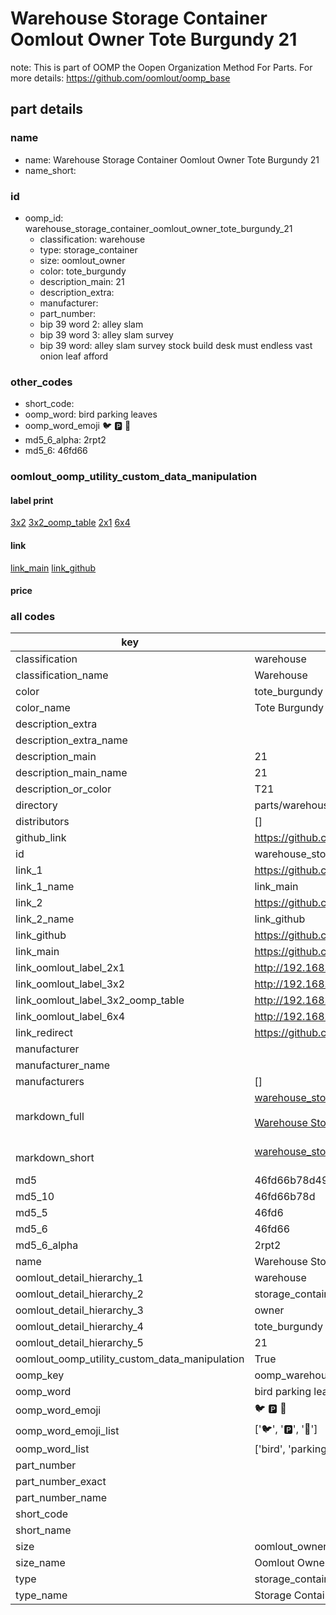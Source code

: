 # Warehouse Storage Container Oomlout Owner Tote Burgundy 21  

note: This is part of OOMP the Oopen Organization Method For Parts. For more details: https://github.com/oomlout/oomp_base

##  part details
  







### name
* name: Warehouse Storage Container Oomlout Owner Tote Burgundy 21
* name_short: 
### id
* oomp_id: warehouse_storage_container_oomlout_owner_tote_burgundy_21
  * classification: warehouse
  * type: storage_container
  * size: oomlout_owner
  * color: tote_burgundy
  * description_main: 21
  * description_extra: 
  * manufacturer: 
  * part_number: 
  * bip 39 word 2: alley slam
  * bip 39 word 3: alley slam survey
  * bip 39 word: alley slam survey stock build desk must endless vast onion leaf afford

### other_codes
* short_code: 
* oomp_word: bird parking leaves
* oomp_word_emoji :bird: :parking: :leaves:
* md5_6_alpha: 2rpt2
* md5_6: 46fd66






### oomlout_oomp_utility_custom_data_manipulation
#### label print
[3x2](http://192.168.1.245:1112/?label=oomp%202rpt2)
[3x2_oomp_table](http://192.168.1.108:1112/?label=oomp%202rpt2)
[2x1](http://192.168.1.242:1112/?label=oomp%202rpt2)
[6x4](http://192.168.1.55:1112/?label=oomp%202rpt2)    

#### link

[link_main](https://github.com/oomlout/oomlout_oomp_version_1_messy/tree/main/parts/warehouse_storage_container_oomlout_owner_tote_burgundy_21) [link_github](https://github.com/oomlout/oomlout_oomp_version_1_messy/tree/main/parts/warehouse_storage_container_oomlout_owner_tote_burgundy_21)                             

#### price







### all codes 
| key | value |  
| --- | --- |  
| classification | warehouse |  
| classification_name | Warehouse |  
| color | tote_burgundy |  
| color_name | Tote Burgundy |  
| description_extra |  |  
| description_extra_name |  |  
| description_main | 21 |  
| description_main_name | 21 |  
| description_or_color | T21 |  
| directory | parts/warehouse_storage_container_oomlout_owner_tote_burgundy_21 |  
| distributors | [] |  
| github_link | https://github.com/oomlout/oomlout_oomp_part_src/tree/main/parts/warehouse_storage_container_oomlout_owner_tote_burgundy_21 |  
| id | warehouse_storage_container_oomlout_owner_tote_burgundy_21 |  
| link_1 | https://github.com/oomlout/oomlout_oomp_version_1_messy/tree/main/parts/warehouse_storage_container_oomlout_owner_tote_burgundy_21 |  
| link_1_name | link_main |  
| link_2 | https://github.com/oomlout/oomlout_oomp_version_1_messy/tree/main/parts/warehouse_storage_container_oomlout_owner_tote_burgundy_21 |  
| link_2_name | link_github |  
| link_github | https://github.com/oomlout/oomlout_oomp_version_1_messy/tree/main/parts/warehouse_storage_container_oomlout_owner_tote_burgundy_21 |  
| link_main | https://github.com/oomlout/oomlout_oomp_version_1_messy/tree/main/parts/warehouse_storage_container_oomlout_owner_tote_burgundy_21 |  
| link_oomlout_label_2x1 | http://192.168.1.242:1112/?label=oomp%202rpt2 |  
| link_oomlout_label_3x2 | http://192.168.1.245:1112/?label=oomp%202rpt2 |  
| link_oomlout_label_3x2_oomp_table | http://192.168.1.108:1112/?label=oomp%202rpt2 |  
| link_oomlout_label_6x4 | http://192.168.1.55:1112/?label=oomp%202rpt2 |  
| link_redirect | https://github.com/oomlout/oomlout_oomp_version_1_messy/tree/main/parts/warehouse_storage_container_oomlout_owner_tote_burgundy_21 |  
| manufacturer |  |  
| manufacturer_name |  |  
| manufacturers | [] |  
| markdown_full | [warehouse_storage_container_oomlout_owner_tote_burgundy_21](none)<br>[](none)<br>[Warehouse Storage Container Oomlout Owner Tote Burgundy 21](none)<br><br> |  
| markdown_short | [warehouse_storage_container_oomlout_owner_tote_burgundy_21](none)<br><br> |  
| md5 | 46fd66b78d49b240ef8eed61b572c034 |  
| md5_10 | 46fd66b78d |  
| md5_5 | 46fd6 |  
| md5_6 | 46fd66 |  
| md5_6_alpha | 2rpt2 |  
| name | Warehouse Storage Container Oomlout Owner Tote Burgundy 21 |  
| oomlout_detail_hierarchy_1 | warehouse |  
| oomlout_detail_hierarchy_2 | storage_container |  
| oomlout_detail_hierarchy_3 | owner |  
| oomlout_detail_hierarchy_4 | tote_burgundy |  
| oomlout_detail_hierarchy_5 | 21 |  
| oomlout_oomp_utility_custom_data_manipulation | True |  
| oomp_key | oomp_warehouse_storage_container_oomlout_owner_tote_burgundy_21 |  
| oomp_word | bird parking leaves |  
| oomp_word_emoji | :bird: :parking: :leaves: |  
| oomp_word_emoji_list | [':bird:', ':parking:', ':leaves:'] |  
| oomp_word_list | ['bird', 'parking', 'leaves'] |  
| part_number |  |  
| part_number_exact |  |  
| part_number_name |  |  
| short_code |  |  
| short_name |  |  
| size | oomlout_owner |  
| size_name | Oomlout Owner |  
| type | storage_container |  
| type_name | Storage Container |  

